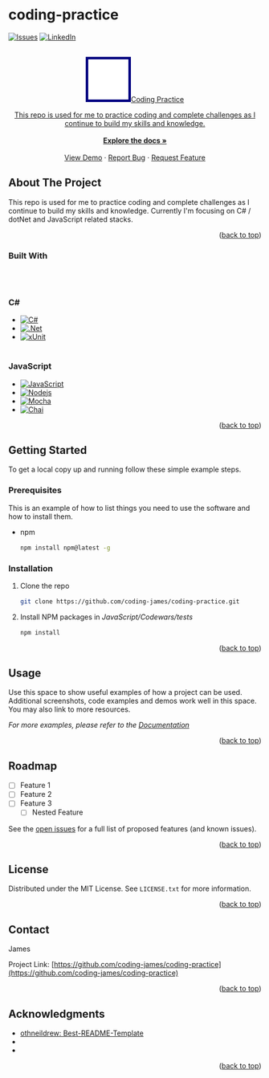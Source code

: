 # coding-practice
<a name="readme-top"></a>
<!-- PROJECT SHIELDS -->
<!--
*** I'm using markdown "reference style" links for readability.
*** Reference links are enclosed in brackets [ ] instead of parentheses ( ).
*** See the bottom of this document for the declaration of the reference variables
*** for contributors-url, forks-url, etc. This is an optional, concise syntax you may use.
*** https://www.markdownguide.org/basic-syntax/#reference-style-links
-->
[![Issues][issues-shield]][issues-url]
[![LinkedIn][linkedin-shield]][linkedin-url]



<!-- PROJECT LOGO -->
<br />
<div align="center">
  <a href="https://github.com/coding-james/coding-practice">
    <img src="images/codingLight.png" alt="Logo" width="80" height="80" style="background-color:navy;padding:5px;>
  </a>

<h3 align="center">Coding Practice</h3>

  <p align="center">
    This repo is used for me to practice coding and complete challenges as I continue to build my skills and knowledge.
    <br />
    <br />
    <a href="https://github.com/coding-james/coding-practice"><strong>Explore the docs »</strong></a>
    <br />
    <br />
    <a href="https://github.com/coding-james/coding-practice">View Demo</a>
    ·
    <a href="https://github.com/coding-james/coding-practice/issues">Report Bug</a>
    ·
    <a href="https://github.com/coding-james/coding-practice/issues">Request Feature</a>
  </p>
</div>

<!-- ABOUT THE PROJECT -->
## About The Project

This repo is used for me to practice coding and complete challenges as I continue to build my skills and knowledge. Currently I'm focusing on C# / dotNet and JavaScript related stacks.

<p align="right">(<a href="#readme-top">back to top</a>)</p>



### Built With
<br></br>
### C#
* [![C#][CSharp-shield]][CSharp-url]
* [![.Net][dotNet-shield]][dotNet-url]
* [![xUnit][xUnit-shield]][xUnit-url]
<br></br>
### JavaScript
* [![JavaScript][JavaScript-shield]][JavaScript-url]
* [![Nodejs][Nodejs-shield]][Nodejs-url]
* [![Mocha][Mocha-shield]][Mocha-url]
* [![Chai][Chai-shield]][Chai-url]

<p align="right">(<a href="#readme-top">back to top</a>)</p>



<!-- GETTING STARTED -->
## Getting Started

To get a local copy up and running follow these simple example steps.

### Prerequisites

This is an example of how to list things you need to use the software and how to install them.
* npm
  ```sh
  npm install npm@latest -g
  ```

### Installation

1. Clone the repo
   ```sh
   git clone https://github.com/coding-james/coding-practice.git
   ```
2. Install NPM packages in *JavaScript/Codewars/tests*
   ```sh
   npm install
   ```

<p align="right">(<a href="#readme-top">back to top</a>)</p>



<!-- USAGE EXAMPLES -->
## Usage

Use this space to show useful examples of how a project can be used. Additional screenshots, code examples and demos work well in this space. You may also link to more resources.

_For more examples, please refer to the [Documentation](https://example.com)_

<p align="right">(<a href="#readme-top">back to top</a>)</p>



<!-- ROADMAP -->
## Roadmap

- [ ] Feature 1
- [ ] Feature 2
- [ ] Feature 3
    - [ ] Nested Feature

See the [open issues](https://github.com/coding-james/coding-practice/issues) for a full list of proposed features (and known issues).

<p align="right">(<a href="#readme-top">back to top</a>)</p>



<!-- LICENSE -->
## License

Distributed under the MIT License. See `LICENSE.txt` for more information.

<p align="right">(<a href="#readme-top">back to top</a>)</p>



<!-- CONTACT -->
## Contact

James

Project Link: [https://github.com/coding-james/coding-practice](https://github.com/coding-james/coding-practice)

<p align="right">(<a href="#readme-top">back to top</a>)</p>



<!-- ACKNOWLEDGMENTS -->
## Acknowledgments

* [othneildrew: Best-README-Template](https://github.com/othneildrew/Best-README-Template)
* []()
* []()

<p align="right">(<a href="#readme-top">back to top</a>)</p>



<!-- MARKDOWN LINKS & IMAGES -->
<!-- https://www.markdownguide.org/basic-syntax/#reference-style-links -->
<!-- https://dev.to/envoy_/150-badges-for-github-pnk -->
<!-- https://simpleicons.org/ -->
[issues-shield]: https://img.shields.io/github/issues/coding-james/coding-practice.svg?style=for-the-badge
[issues-url]: https://github.com/coding-james/coding-practice/issues
[linkedin-shield]: https://img.shields.io/badge/-LinkedIn-black.svg?style=for-the-badge&logo=linkedin&colorB=555
[linkedin-url]: https://linkedin.com/in/linkedin_username

[JavaScript-shield]: https://img.shields.io/badge/JavaScript-F7DF1E?style=for-the-badge&logo=javascript&logoColor=black
[JavaScript-url]: https://www.javascript.com/
[Nodejs-shield]: https://img.shields.io/badge/Node.js-43853D?style=for-the-badge&logo=node.js&logoColor=white
[Nodejs-url]: https://nodejs.org/
[Mocha-shield]: https://img.shields.io/badge/mocha.js-323330?style=for-the-badge&logo=mocha&logoColor=Brown
[Mocha-url]: https://mochajs.org/
[Chai-shield]: https://img.shields.io/badge/chai.js-323330?style=for-the-badge&logo=chai&logoColor=red
[Chai-url]: https://www.chaijs.com/

[CSharp-shield]:https://img.shields.io/badge/C%23-239120?style=for-the-badge&logo=c-sharp&logoColor=white
[CSharp-url]: https://learn.microsoft.com/en-us/dotnet/csharp/language-reference/language-specification/introduction
[dotNet-shield]:https://img.shields.io/badge/.NET-5C2D91?style=for-the-badge&logo=.net&logoColor=white
[dotNet-url]: https://dotnet.microsoft.com/
[xUnit-shield]:https://img.shields.io/badge/-xunit-323330?style=for-the-badge
[xUnit-url]: https://xunit.net/